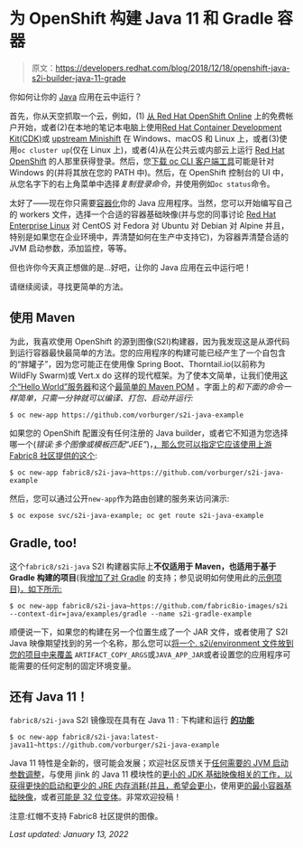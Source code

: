 # 为 OpenShift 构建 Java 11 和 Gradle 容器

> 原文：<https://developers.redhat.com/blog/2018/12/18/openshift-java-s2i-builder-java-11-grade>

你如何让你的 [Java](https://developers.redhat.com/blog/category/java/) 应用在云中运行？

首先，你从天空抓取一个云，例如，(1) [从 Red Hat OpenShift Online](https://www.openshift.com/learn/get-started/) 上的免费帐户开始，或者(2)在本地的笔记本电脑上使用[Red Hat Container Development Kit(CDK)](https://developers.redhat.com/products/cdk/overview/)或 [upstream Minishift](https://docs.okd.io/latest/minishift/getting-started/preparing-to-install.html) 在 Windows、macOS 和 Linux 上，或者(3)使用`oc cluster up`(仅在 Linux 上)，或者(4)从在公共云或内部云上运行 [Red Hat OpenShift](http://openshift.com/) 的人那里获得登录。然后，您[下载 oc CLI 客户端工具](https://www.okd.io/download.html)可能是针对 Windows 的(并将其放在您的 PATH 中)。然后，在 OpenShift 控制台的 UI 中，从您名字下的右上角菜单中选择*复制登录命令*，并使用例如`oc status`命令。

太好了——现在你只需要[容器化](https://developers.redhat.com/blog/category/containers/)你的 Java 应用程序。当然，您可以开始编写自己的 workers 文件，选择一个合适的容器基础映像(并与您的同事讨论 [Red Hat Enterprise Linux](https://developers.redhat.com/products/rhel/overview/) 对 CentOS 对 Fedora 对 Ubuntu 对 Debian 对 Alpine 并且，特别是如果您在企业环境中，弄清楚如何在生产中支持它)，为容器弄清楚合适的 JVM 启动参数，添加监控，等等。

但也许你今天真正想做的是...好吧，让你的 Java 应用在云中运行吧！

请继续阅读，寻找更简单的方法。

## 使用 Maven

为此，我喜欢使用 OpenShift 的源到图像(S2I)构建器，因为我发现这是从源代码到运行容器最快最简单的方法。您的应用程序的构建可能已经产生了一个自包含的“胖罐子”，因为您可能正在使用像 Spring Boot、Thorntail.io(以前称为 WildFly Swarm)或 Vert.x do 这样的现代框架。为了使本文简单，让我们使用[这个“Hello World”服务器](https://github.com/vorburger/s2i-java-example/blob/master/src/main/java/ch/vorburger/openshift/s2i/example/Server.java)和这个[最简单的 Maven POM](https://github.com/vorburger/s2i-java-example/blob/master/pom.xml) 。字面上的*和下面的命令一样简单，只需一分钟就可以编译、打包、启动并运行:*

```
$ oc new-app https://github.com/vorburger/s2i-java-example
```

如果您的 OpenShift 配置没有任何注册的 Java builder，或者它不知道为您选择哪一个(*错误:多个图像或模板匹配“JEE”*)，[，那么您可以指定它应该使用上游 Fabric8 社区提供的这个](https://github.com/fabric8io-images/s2i/tree/master/java/images/centos):

```
$ oc new-app fabric8/s2i-java~https://github.com/vorburger/s2i-java-example
```

然后，您可以通过公开`new-app`作为路由创建的服务来访问演示:

```
$ oc expose svc/s2i-java-example; oc get route s2i-java-example
```

## Gradle, too!

这个`fabric8/s2i-java` S2I 构建器实际上**不仅适用于 Maven，也适用于基于 Gradle 构建的项目**(我[增加了对 Gradle](https://github.com/fabric8io-images/s2i/issues/118) 的支持；参见说明如何使用此的[示例项目)，如下所示:](https://github.com/fabric8io-images/s2i/tree/master/java/examples/gradle)

```
$ oc new-app fabric8/s2i-java~https://github.com/fabric8io-images/s2i --context-dir=java/examples/gradle --name s2i-gradle-example
```

顺便说一下，如果您的构建在另一个位置生成了一个 JAR 文件，或者使用了 S2I Java 映像期望找到的另一个名称，那么您可以[将一个. s2i/environment 文件放到您的项目中来覆盖](https://github.com/fabric8io-images/s2i/tree/master/java/images/centos#running-a-java-application) `ARTIFACT_COPY_ARGS`或`JAVA_APP_JAR`或者设置您的应用程序可能需要的任何定制的固定环境变量。

## 还有 Java 11！

`fabric8/s2i-java` S2I 镜像现在具有在 Java 11 : 下构建和运行 **[的功能](https://github.com/fabric8io-images/s2i/issues/160)**

```
$ oc new-app fabric8/s2i-java:latest-java11~https://github.com/vorburger/s2i-java-example
```

Java 11 特性是全新的，很可能会发展；欢迎社区反馈关于[任何需要的 JVM 启动参数调整](https://github.com/fabric8io-images/s2i/issues/191)，与使用 jlink 的 Java 11 模块性的[更小的 JDK 基础映像相关的工作，以获得更快的启动和更少的 JRE 内存消耗(并且，希望](https://github.com/fabric8io-images/s2i/issues/181)[会更小](https://bugzilla.redhat.com/show_bug.cgi?id=1652177)，使用更[的最小容器基础映像](https://github.com/fabric8io-images/s2i/issues/192)，或者[可能是 32 位变体](https://github.com/fabric8io-images/s2i/issues/202)。非常欢迎投稿！

注意:红帽不支持 Fabric8 社区提供的图像。

*Last updated: January 13, 2022*